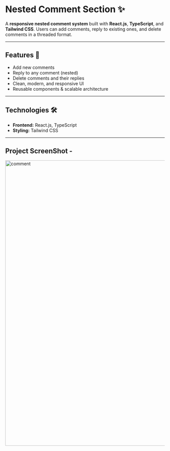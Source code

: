 # Nested Comment Section ✨

A **responsive nested comment system** built with **React.js**, **TypeScript**, and **Tailwind CSS**. Users can add comments, reply to existing ones, and delete comments in a threaded format.

---

## Features 🚀
- Add new comments  
- Reply to any comment (nested)  
- Delete comments and their replies  
- Clean, modern, and responsive UI  
- Reusable components & scalable architecture  

---

## Technologies 🛠
- **Frontend:** React.js, TypeScript  
- **Styling:** Tailwind CSS  

---

## Project ScreenShot -
<img width="1496" height="901" alt="comment" src="https://github.com/user-attachments/assets/f61ffe25-07b8-460a-916c-3339ebd40abc" />



